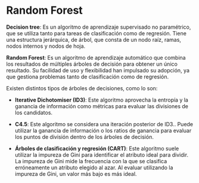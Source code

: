 # Random Forest

**Decision tree**: Es un algoritmo de aprendizaje supervisado no paramétrico,  que se utiliza tanto para tareas de clasificación como de regresión. Tiene una estructura jerárquica, de árbol, que consta de un nodo raíz, ramas, nodos internos y nodos de hoja.

**Random Forest**: Es un algoritmo de aprendizaje automático que combina los resultados de múltiples árboles de decisión para obtener un único resultado. Su facilidad de uso y flexibilidad han impulsado su adopción, ya que gestiona problemas tanto de clasificación como de regresión.

Existen distintos tipos de árboles de decisiones, como lo son:

- **Iterative Dichotomiser (ID3)**: Este algoritmo aprovecha la entropía y la ganancia de información como métricas para evaluar las divisiones de los candidatos.

- **C4.5**: Este algoritmo se considera una iteración posterior de ID3.. Puede utilizar la ganancia de información o los ratios de ganancia para evaluar los puntos de división dentro de los árboles de decisión.

- **Árboles de clasificación y regresión (CART)**: Este algoritmo suele utilizar la impureza de Gini para identificar el atributo ideal para dividir. La impureza de Gini mide la frecuencia con la que se clasifica erróneamente un atributo elegido al azar. Al evaluar utilizando la impureza de Gini, un valor más bajo es más ideal.